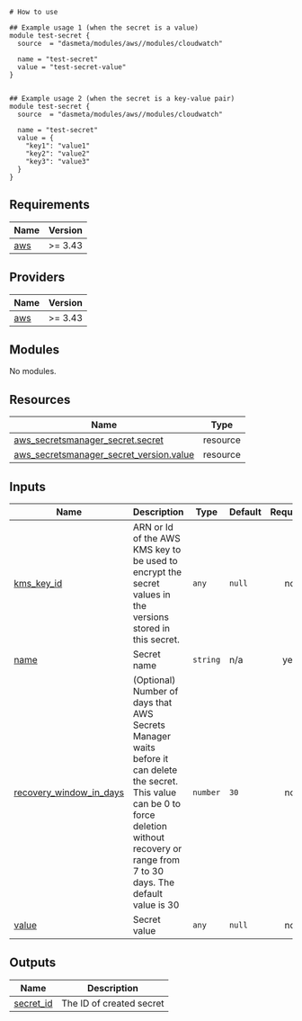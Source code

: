 ```
# How to use

## Example usage 1 (when the secret is a value)
module test-secret {
  source  = "dasmeta/modules/aws//modules/cloudwatch"

  name = "test-secret"
  value = "test-secret-value"
}


## Example usage 2 (when the secret is a key-value pair)
module test-secret {
  source  = "dasmeta/modules/aws//modules/cloudwatch"

  name = "test-secret"
  value = {
    "key1": "value1"
    "key2": "value2"
    "key3": "value3"
  }
}
```

<!-- BEGINNING OF PRE-COMMIT-TERRAFORM DOCS HOOK -->
## Requirements

| Name | Version |
|------|---------|
| <a name="requirement_aws"></a> [aws](#requirement\_aws) | >= 3.43 |

## Providers

| Name | Version |
|------|---------|
| <a name="provider_aws"></a> [aws](#provider\_aws) | >= 3.43 |

## Modules

No modules.

## Resources

| Name | Type |
|------|------|
| [aws_secretsmanager_secret.secret](https://registry.terraform.io/providers/hashicorp/aws/latest/docs/resources/secretsmanager_secret) | resource |
| [aws_secretsmanager_secret_version.value](https://registry.terraform.io/providers/hashicorp/aws/latest/docs/resources/secretsmanager_secret_version) | resource |

## Inputs

| Name | Description | Type | Default | Required |
|------|-------------|------|---------|:--------:|
| <a name="input_kms_key_id"></a> [kms\_key\_id](#input\_kms\_key\_id) | ARN or Id of the AWS KMS key to be used to encrypt the secret values in the versions stored in this secret. | `any` | `null` | no |
| <a name="input_name"></a> [name](#input\_name) | Secret name | `string` | n/a | yes |
| <a name="input_recovery_window_in_days"></a> [recovery\_window\_in\_days](#input\_recovery\_window\_in\_days) | (Optional) Number of days that AWS Secrets Manager waits before it can delete the secret. This value can be 0 to force deletion without recovery or range from 7 to 30 days. The default value is 30 | `number` | `30` | no |
| <a name="input_value"></a> [value](#input\_value) | Secret value | `any` | `null` | no |

## Outputs

| Name | Description |
|------|-------------|
| <a name="output_secret_id"></a> [secret\_id](#output\_secret\_id) | The ID of created secret |
<!-- END OF PRE-COMMIT-TERRAFORM DOCS HOOK -->
